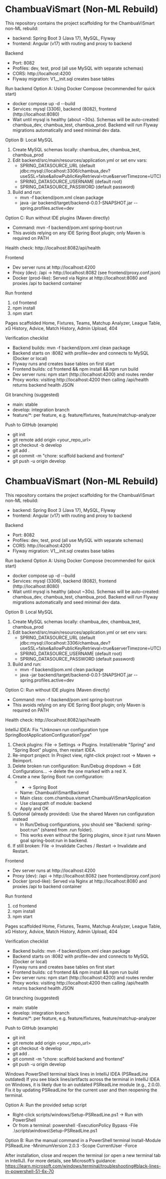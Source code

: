 # ChambuaViSmart (Non-ML Rebuild)

This repository contains the project scaffolding for the ChambuaViSmart non-ML rebuild:
- backend: Spring Boot 3 (Java 17), MySQL, Flyway
- frontend: Angular (v17) with routing and proxy to backend

Backend
- Port: 8082
- Profiles: dev, test, prod (all use MySQL with separate schemas)
- CORS: http://localhost:4200
- Flyway migration: V1__init.sql creates base tables

Run backend
Option A: Using Docker Compose (recommended for quick start)
- docker compose up -d --build
- Services: mysql (3306), backend (8082), frontend (http://localhost:8080)
- Wait until mysql is healthy (about ~30s). Schemas will be auto-created: chambua_dev, chambua_test, chambua_prod. Backend will run Flyway migrations automatically and seed minimal dev data.

Option B: Local MySQL
1) Create MySQL schemas locally: chambua_dev, chambua_test, chambua_prod
2) Edit backend/src/main/resources/application.yml or set env vars:
   - SPRING_DATASOURCE_URL (default jdbc:mysql://localhost:3306/chambua_dev?useSSL=false&allowPublicKeyRetrieval=true&serverTimezone=UTC)
   - SPRING_DATASOURCE_USERNAME (default root)
   - SPRING_DATASOURCE_PASSWORD (default password)
3) Build and run:
   - mvn -f backend/pom.xml clean package
   - java -jar backend/target/backend-0.0.1-SNAPSHOT.jar --spring.profiles.active=dev

Option C: Run without IDE plugins (Maven directly)
- Command: mvn -f backend/pom.xml spring-boot:run
- This avoids relying on any IDE Spring Boot plugin; only Maven is required on PATH

Health check: http://localhost:8082/api/health

Frontend
- Dev server runs at http://localhost:4200
- Proxy (dev): /api -> http://localhost:8082 (see frontend/proxy.conf.json)
- Docker (prod-like): Served via Nginx at http://localhost:8080 and proxies /api to backend container

Run frontend
1) cd frontend
2) npm install
3) npm start

Pages scaffolded
Home, Fixtures, Teams, Matchup Analyzer, League Table, xG History, Advice, Match History, Admin Upload, 404

Verification checklist
- Backend builds: mvn -f backend/pom.xml clean package
- Backend starts on :8082 with profile=dev and connects to MySQL (Docker or local)
- Flyway runs and creates base tables on first start
- Frontend builds: cd frontend && npm install && npm run build
- Dev server runs: npm start (http://localhost:4200) and routes render
- Proxy works: visiting http://localhost:4200 then calling /api/health returns backend health JSON

Git branching (suggested)
- main: stable
- develop: integration branch
- feature/*: per feature, e.g. feature/fixtures, feature/matchup-analyzer

Push to GitHub (example)
- git init
- git remote add origin <your_repo_url>
- git checkout -b develop
- git add .
- git commit -m "chore: scaffold backend and frontend"
- git push -u origin develop

# ChambuaViSmart (Non-ML Rebuild)

This repository contains the project scaffolding for the ChambuaViSmart non-ML rebuild:
- backend: Spring Boot 3 (Java 17), MySQL, Flyway
- frontend: Angular (v17) with routing and proxy to backend

Backend
- Port: 8082
- Profiles: dev, test, prod (all use MySQL with separate schemas)
- CORS: http://localhost:4200
- Flyway migration: V1__init.sql creates base tables

Run backend
Option A: Using Docker Compose (recommended for quick start)
- docker compose up -d --build
- Services: mysql (3306), backend (8082), frontend (http://localhost:8080)
- Wait until mysql is healthy (about ~30s). Schemas will be auto-created: chambua_dev, chambua_test, chambua_prod. Backend will run Flyway migrations automatically and seed minimal dev data.

Option B: Local MySQL
1) Create MySQL schemas locally: chambua_dev, chambua_test, chambua_prod
2) Edit backend/src/main/resources/application.yml or set env vars:
   - SPRING_DATASOURCE_URL (default jdbc:mysql://localhost:3306/chambua_dev?useSSL=false&allowPublicKeyRetrieval=true&serverTimezone=UTC)
   - SPRING_DATASOURCE_USERNAME (default root)
   - SPRING_DATASOURCE_PASSWORD (default password)
3) Build and run:
   - mvn -f backend/pom.xml clean package
   - java -jar backend/target/backend-0.0.1-SNAPSHOT.jar --spring.profiles.active=dev

Option C: Run without IDE plugins (Maven directly)
- Command: mvn -f backend/pom.xml spring-boot:run
- This avoids relying on any IDE Spring Boot plugin; only Maven is required on PATH

Health check: http://localhost:8082/api/health

IntelliJ IDEA: Fix "Unknown run configuration type SpringBootApplicationConfigurationType"
1) Check plugins: File -> Settings -> Plugins. Install/enable "Spring" and "Spring Boot" plugins, then restart IDEA.
2) Re-import project: In Project view, right-click project root -> Maven -> Reimport.
3) Delete broken run configuration: Run/Debug dropdown -> Edit Configurations... -> delete the one marked with a red X.
4) Create a new Spring Boot run configuration:
   - + -> Spring Boot
   - Name: ChambuaViSmartBackend
   - Main class: com.chambua.vismart.ChambuaViSmartApplication
   - Use classpath of module: backend
   - Apply and OK
5) Optional (already provided): Use the shared Maven run configuration instead
   - In Run/Debug configurations, you should see "Backend: spring-boot:run" (shared from .run folder).
   - This works even without the Spring plugins, since it just runs Maven goal spring-boot:run in backend.
6) If still broken: File -> Invalidate Caches / Restart -> Invalidate and Restart.

Frontend
- Dev server runs at http://localhost:4200
- Proxy (dev): /api -> http://localhost:8082 (see frontend/proxy.conf.json)
- Docker (prod-like): Served via Nginx at http://localhost:8080 and proxies /api to backend container

Run frontend
1) cd frontend
2) npm install
3) npm start

Pages scaffolded
Home, Fixtures, Teams, Matchup Analyzer, League Table, xG History, Advice, Match History, Admin Upload, 404

Verification checklist
- Backend builds: mvn -f backend/pom.xml clean package
- Backend starts on :8082 with profile=dev and connects to MySQL (Docker or local)
- Flyway runs and creates base tables on first start
- Frontend builds: cd frontend && npm install && npm run build
- Dev server runs: npm start (http://localhost:4200) and routes render
- Proxy works: visiting http://localhost:4200 then calling /api/health returns backend health JSON

Git branching (suggested)
- main: stable
- develop: integration branch
- feature/*: per feature, e.g. feature/fixtures, feature/matchup-analyzer

Push to GitHub (example)
- git init
- git remote add origin <your_repo_url>
- git checkout -b develop
- git add .
- git commit -m "chore: scaffold backend and frontend"
- git push -u origin develop



Windows PowerShell terminal black lines in IntelliJ IDEA (PSReadLine outdated)
If you see black lines/artifacts across the terminal in IntelliJ IDEA on Windows, it is likely due to an outdated PSReadLine module (e.g., 2.0.0). Fix it by updating PSReadLine for the current user and then reopening the terminal.

Option A: Run the provided setup script
- Right-click scripts/windows/Setup-PSReadLine.ps1 -> Run with PowerShell
- Or from a terminal:
  powershell -ExecutionPolicy Bypass -File .\scripts\windows\Setup-PSReadLine.ps1

Option B: Run the manual command in a PowerShell terminal
  Install-Module PSReadLine -MinimumVersion 2.0.3 -Scope CurrentUser -Force

After installation, close and reopen the terminal (or open a new terminal tab in IntelliJ). For more details, see Microsoft’s guidance:
https://learn.microsoft.com/windows/terminal/troubleshooting#black-lines-in-powershell-51-6x-70
